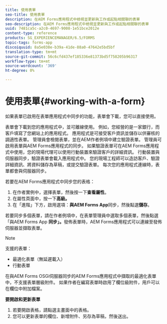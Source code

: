 ```yaml
---
title: 使用表單
seo-title: 使用表單
description: 在AEM Forms應用程式中檢視並更新與工作或起點相關聯的表單
seo-description: 在AEM Forms應用程式中檢視並更新與工作或起點相關聯的表單
uuid: 7481ca5c-a2c0-4697-9008-1e51bce2012e
content-type: reference
products: SG_EXPERIENCEMANAGER/6.5/FORMS
topic-tags: forms-app
discoiquuid: 8a5e038e-b39a-41de-88a0-47642e5bd5bf
translation-type: tm+mt
source-git-commit: 56c6cfd437ef185336e81373bd5f758205b96317
workflow-type: tm+mt
source-wordcount: '369'
ht-degree: 0%

---
```



# 使用表單{#working-with-a-form}

如果表單已啟用在表單應用程式中同步的功能，表單會下載，您可以直接使用。

表單會下載到您的應用程式中，並可離線使用。 例如，您經營的是一家銀行，而客戶填寫了您網站上的應用程式。 應用程式是可接受客戶資訊並儲存以供審核的調適性表單。 管理員會檢閱表單，並在AEM作者例項中建立驗證表單。 管理員可啟用表單與AEM Forms應用程式的同步。 如果驗證表單可在AEM Forms應用程式中使用，您的現場代理可以使用行動裝置來驗證客戶的詳細資訊。 行動裝置與伺服器同步，驗證表單會載入應用程式中。 您的現場工程師可以造訪客戶、驗證詳細資訊、將資料儲存為草稿，或提交驗證表單。 每次您的應用程式連線時，表單都會與伺服器同步。

若要在AEM Forms應用程式中同步您的表格：

1. 在作者實例中，選擇表單，然後按一下&#x200B;**查看屬性**。
1. 在屬性頁面中，按一下&#x200B;**高級。**
1. 在「進階」下方，啟用選項：**與AEM Forms App**&#x200B;同步，然後點選&#x200B;**儲存**。

若要同步多個表單，請在作者例項中，在表單管理員中選取多個表單，然後點選「與AEM Forms App **同步」。**&#x200B;發佈表單時，AEM Forms應用程式可以連線至發佈伺服器並擷取表單。

>[!NOTE]
>
>支援的表單：
>
>* 最適化表單（無延遲載入）
>* 行動表單

>
>
在與AEM Forms OSGi伺服器同步的AEM Forms應用程式中擷取的最適化表單中，不支援表單層級附件。 如果作者在編寫表單時啟用了欄位級附件，用戶可以在欄位中附加檔案。

**要開啟和更新表單**

1. 若要開啟表格，請點選主畫面中的表格。
1. 您可以更新表單的欄位、新增附件、另存為草稿，然後送出。
